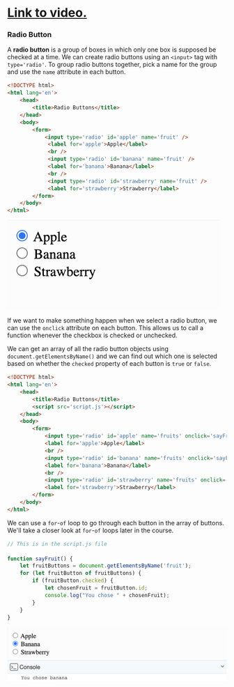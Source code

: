 # [Link to video.](https://www.youtube.com/watch?v=ri-Cj4QpzDs&list=PLVD25niNi0Bk1YWMw3RRMgqYjCRoZYisT)

### Radio Button

A **radio button** is a group of boxes in which only one box is supposed be checked at a time.  We can create radio buttons using an `<input>` tag with `type='radio'`. To group radio buttons together, pick a name for the group and use the `name` attribute in each button.

```html
<!DOCTYPE html>
<html lang='en'>
    <head>
        <title>Radio Buttons</title>
    </head>
    <body>
        <form>
            <input type='radio' id='apple' name='fruit' />
             <label for='apple'>Apple</label>
             <br />
             <input type='radio' id='banana' name='fruit' />
             <label for='banana'>Banana</label>
             <br />
             <input type='radio' id='strawberry' name='fruit' />
             <label for='strawberry'>Strawberry</label>
        </form>
    </body>
</html>
```

![](../../Images/js_radio_buttons_1.png)

If we want to make something happen when we select a radio button, we can use the `onclick` attribute on each button. This allows us to call a function whenever the checkbox is checked or unchecked.

We can get an array of all the radio button objects using `document.getElementsByName()` and we can find out which one is selected based on whether the `checked` property of each button is `true` or `false`.

```html
<!DOCTYPE html>
<html lang='en'>
    <head>
        <title>Radio Buttons</title>
        <script src='script.js'></script>
    </head>
    <body>
        <form>
            <input type='radio' id='apple' name='fruits' onclick='sayFruit()' />
            <label for='apple'>Apple</label>
            <br />
            <input type='radio' id='banana' name='fruits' onclick='sayFruit()'/>
            <label for='banana'>Banana</label>
            <br />
            <input type='radio' id='strawberry' name='fruits' onclick='sayFruit()'/>
            <label for='strawberry'>Strawberry</label>
        </form>
    </body>
</html>
```

We can use a `for`-`of` loop to go through each button in the array of buttons. We'll take a closer look at `for`-`of` loops later in the course.

```js
// This is in the script.js file

function sayFruit() {
    let fruitButtons = document.getElementsByName('fruit');
    for (let fruitButton of fruitButtons) {
        if (fruitButton.checked) {
            let chosenFruit = fruitButton.id;
            console.log("You chose " + chosenFruit);
        }
    }
}
```

![](../../Images/js_radio_buttons_2.png)
